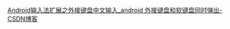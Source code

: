 [Android输入法扩展之外接键盘中文输入_android 外接键盘和软键盘同时弹出-CSDN博客](https://blog.csdn.net/ITleaks/article/details/30114157?utm_medium=distribute.pc_relevant.none-task-blog-2~default~baidujs_baidulandingword~default-0-30114157-blog-117583430.235^v43^pc_blog_bottom_relevance_base7&spm=1001.2101.3001.4242.1&utm_relevant_index=3)
